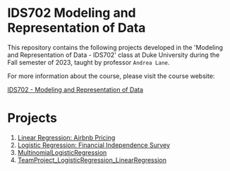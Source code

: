 # IDS702 Modeling and Representation of Data

This repository contains the following projects developed in the 'Modeling and Representation of Data - IDS702' class at Duke University during the Fall semester of 2023, taught by professor `Andrea Lane`.

For more information about the course, please visit the course website:

[IDS702 - Modeling and Representation of Data](https://anlane611.github.io/ids702-fall23/)


# Projects
1. [Linear Regression: Airbnb Pricing](https://github.com/BarbaraPFloresRios/IDS702_ModelingAndRepresentationOfData/tree/main/20231001_LinearRegression)
2. [Logistic Regression: Financial Independence Survey](https://github.com/BarbaraPFloresRios/IDS702_ModelingAndRepresentationOfData/tree/main/20231019_LogisticRegression)
3. [MultinomialLogisticRegression](https://github.com/BarbaraPFloresRios/IDS702_ModelingAndRepresentationOfData/tree/main/20231117_MultinomialLogisticRegression)
4. [TeamProject_LogisticRegression_LinearRegression](https://github.com/BarbaraPFloresRios/IDS702_ModelingAndRepresentationOfData/tree/main/20231201_TeamProject_LogisticRegression_LinearRegression)
